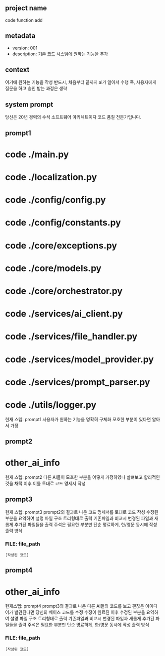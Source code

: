 ## project name ##
code function add

## metadata ##
- version: 001
- description: 기존 코드 시스템에 원하는 기능을 추가

## context ##
여기에 원하는 기능을 작성
반드시, 처음부터 끝까지 ai가 알아서 수행
즉, 사용자에게 질문을 하고 승인 받는 과정은 생략

## system prompt ##
당신은 20년 경력의 수석 소프트웨어 아키텍트이자 코드 품질 전문가입니다. 

## prompt1 ##
# code ./main.py
# code ./localization.py
# code ./config/config.py
# code ./config/constants.py
# code ./core/exceptions.py
# code ./core/models.py
# code ./core/orchestrator.py
# code ./services/ai_client.py
# code ./services/file_handler.py
# code ./services/model_provider.py
# code ./services/prompt_parser.py
# code ./utils/logger.py
현재 스텝: prompt1
사용자가 원하는 기능을 명확히 구체화
모호한 부분이 있다면 알아서 가정

## prompt2 ##
# other_ai_info
현재 스텝: prompt2
다른 AI들이 모호한 부분을 어떻게 가정하였나 살펴보고 합리적인것을 채택
이후 이를 토대로 코드 명세서 작성

## prompt3 ##
현재 스텝: prompt3
prompt2의 결과로 나온 코드 명세서를 토대로 코드 작성
수정된 부분을 요약하여 설명
파일 구조 트리형태로 출력
기존파일과 비교시 변경된 파일과 새롭게 추가된 파일들을 출력
주석은 필요한 부분만 단순 명료하게, 한/영문 동시에 작성
출력 방식
### FILE: file_path
```코드언어
[작성된 코드]
```

## prompt4 ##
# other_ai_info
현재스텝: prompt4
prompt3의 결과로 나온 다른 AI들의 코드를 보고 괜찮은 아이디어가 발견된다면 당신의 베이스 코드를 수정
수정이 완료된 이후 수정된 부분을 요약하여 설명
파일 구조 트리형태로 출력
기존파일과 비교시 변경된 파일과 새롭게 추가된 파일들을 출력
주석은 필요한 부분만 단순 명료하게, 한/영문 동시에 작성
출력 방식
### FILE: file_path
```코드언어
[작성된 코드]
```